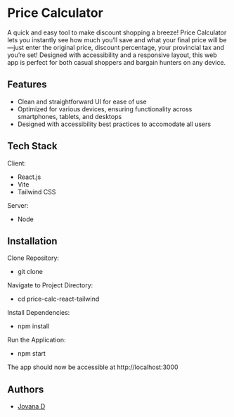 # Price Calculator

A quick and easy tool to make discount shopping a breeze!
Price Calculator lets you instantly see how much you’ll save and what your final price will be—just enter the original price, discount percentage, your provincial tax and you’re set! Designed with accessibility and a responsive layout, this web app is perfect for both casual shoppers and bargain hunters on any device.

## Features

- Clean and straightforward UI for ease of use
- Optimized for various devices, ensuring functionality across smartphones, tablets, and desktops
- Designed with accessibility best practices to accomodate all users

## Tech Stack

Client:

- React.js
- Vite
- Tailwind CSS

Server:

- Node

## Installation

Clone Repository:

- git clone

Navigate to Project Directory:

- cd price-calc-react-tailwind

Install Dependencies:

- npm install

Run the Application:

- npm start

The app should now be accessible at http://localhost:3000

## Authors

- [Jovana D](https://www.github.com/jodrasko)
